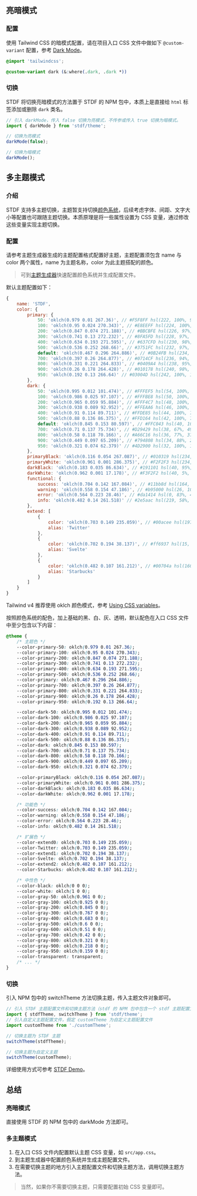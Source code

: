 ## 亮暗模式

### 配置

使用 Tailwind CSS 的暗模式配置，请在项目入口 CSS 文件中做如下 `@custom-variant` 配置，参考 [Dark Mode](https://tailwindcss.com/docs/dark-mode)。

```css
@import 'tailwindcss';

@custom-variant dark (&:where(.dark, .dark *))
```

### 切换

STDF 将切换亮暗模式的方法置于 STDF 的 NPM 包中，本质上是直接给 `html` 标签添加或删除 `dark` 类名。

```javascript
// 引入 darkMode，传入 false 切换为亮模式，不传参或传入 true 切换为暗模式。
import { darkMode } from 'stdf/theme';

// 切换为亮模式
darkMode(false);

// 切换为暗模式
darkMode();
```

## 多主题模式

### 介绍

STDF 支持多主题切换，主题暂支持切换[颜色系统](/guide/color)，后续考虑字体、间距、文字大小等配置也可跟随主题切换。本质原理是将一些属性设置为 CSS 变量，通过修改这些变量实现主题切换。

### 配置

请参考主题生成器生成的主题配置格式配置好主题，主题配置须包含 name 与 color 两个属性，name 为主题名称，color 为此主题搭配的颜色。

> 可到<a href="/guide/generator" target="_blank">主题生成器</a>快速配置颜色系统并生成配置文件。

默认主题配置如下：

```javascript
{
	name: 'STDF',
	color: {
		primary: {
			50: 'oklch(0.979 0.01 267.36)', // #F5F8FF hsl(222, 100%, 98%)
			100: 'oklch(0.95 0.024 270.343)', // #E8EEFF hsl(224, 100%, 96%)
			200: 'oklch(0.847 0.074 271.188)', // #BBCBFE hsl(226, 97%, 87%)
			300: 'oklch(0.741 0.13 272.232)', // #8FA5FD hsl(228, 97%, 78%)
			400: 'oklch(0.634 0.193 271.595)', // #637CFD hsl(230, 98%, 69%)
			500: 'oklch(0.536 0.252 268.66)', // #3751FC hsl(232, 97%, 60%)
			default: 'oklch(0.467 0.296 264.886)', // #0B24FB hsl(234, 97%, 51%)
			700: 'oklch(0.397 0.26 264.877)', // #0714CF hsl(236, 94%, 42%)
			800: 'oklch(0.331 0.221 264.833)', // #0409A4 hsl(238, 95%, 33%)
			900: 'oklch(0.26 0.178 264.428)', // #010178 hsl(240, 98%, 24%)
			950: 'oklch(0.192 0.13 266.64)' // #03004D hsl(242, 100%, 15%)
		},
		dark: {
			50: 'oklch(0.995 0.012 101.474)', // #FFFEF5 hsl(54, 100%, 98%)
			100: 'oklch(0.986 0.025 97.107)', // #FFFBE8 hsl(50, 100%, 96%)
			200: 'oklch(0.965 0.059 95.884)', // #FFF4C7 hsl(48, 100%, 89%)
			300: 'oklch(0.938 0.089 92.952)', // #FFEAA6 hsl(46, 100%, 83%)
			400: 'oklch(0.91 0.114 89.711)', // #FFDE85 hsl(44, 100%, 76%)
			500: 'oklch(0.88 0.136 86.375)', // #FFD164 hsl(42, 100%, 70%)
			default: 'oklch(0.845 0.153 80.597)', // #FFC043 hsl(40, 100%, 63%)
			700: 'oklch(0.71 0.137 75.734)', // #D29429 hsl(38, 67%, 49%)
			800: 'oklch(0.58 0.118 70.166)', // #A66C16 hsl(36, 77%, 37%)
			900: 'oklch(0.449 0.097 65.209)', // #794808 hsl(34, 88%, 25%)
			950: 'oklch(0.321 0.074 62.379)' // #4D2900 hsl(32, 100%, 15%)
		},
		primaryBlack: 'oklch(0.116 0.054 267.087)', // #010319 hsl(234, 95%, 5%)
		primaryWhite: 'oklch(0.961 0.001 286.375)', // #F2F2F3 hsl(234, 5%, 95%)
		darkBlack: 'oklch(0.183 0.035 86.634)', // #191101 hsl(40, 95%, 5%)
		darkWhite: 'oklch(0.962 0.001 17.178)', // #F3F2F2 hsl(40, 5%, 95%)
		functional: {
			success: 'oklch(0.704 0.142 167.084)', // #11bb8d hsl(164, 83%, 40%)
			warning: 'oklch(0.558 0.154 47.186)', // #b95000 hsl(26, 100%, 36%)
			error: 'oklch(0.564 0.223 28.46)', // #da1414 hsl(0, 83%, 47%)
			info: 'oklch(0.482 0.14 261.518)' // #2e5aac hsl(219, 58%, 43%)
		},
		extend: [
			{
				color: 'oklch(0.703 0.149 235.059)', // #00acee hsl(197, 100%, 47%)
				alias: 'Twitter'
			},
			{
				color: 'oklch(0.702 0.194 38.137)', // #ff6937 hsl(15, 100%, 61%)
				alias: 'Svelte'
			},
			{
				color: 'oklch(0.482 0.107 161.212)', // #00704a hsl(160, 100%, 22%)
				alias: 'Starbucks'
			}
		]
	}
}
```

Tailwind v4 推荐使用 oklch 颜色模式，参考 [Using CSS variables](https://tailwindcss.com/docs/customizing-colors#using-css-variables)。

按照颜色系统的配色，加上基础的黑、白、灰、透明，默认配色在入口 CSS 文件中至少包含以下内容：

```css
@theme {
	/* 主题色 */
	--color-primary-50: oklch(0.979 0.01 267.36);
	--color-primary-100: oklch(0.95 0.024 270.343);
	--color-primary-200: oklch(0.847 0.074 271.188);
	--color-primary-300: oklch(0.741 0.13 272.232);
	--color-primary-400: oklch(0.634 0.193 271.595);
	--color-primary-500: oklch(0.536 0.252 268.66);
	--color-primary: oklch(0.467 0.296 264.886);
	--color-primary-700: oklch(0.397 0.26 264.877);
	--color-primary-800: oklch(0.331 0.221 264.833);
	--color-primary-900: oklch(0.26 0.178 264.428);
	--color-primary-950: oklch(0.192 0.13 266.64);

	--color-dark-50: oklch(0.995 0.012 101.474);
	--color-dark-100: oklch(0.986 0.025 97.107);
	--color-dark-200: oklch(0.965 0.059 95.884);
	--color-dark-300: oklch(0.938 0.089 92.952);
	--color-dark-400: oklch(0.91 0.114 89.711);
	--color-dark-500: oklch(0.88 0.136 86.375);
	--color-dark: oklch(0.845 0.153 80.597);
	--color-dark-700: oklch(0.71 0.137 75.734);
	--color-dark-800: oklch(0.58 0.118 70.166);
	--color-dark-900: oklch(0.449 0.097 65.209);
	--color-dark-950: oklch(0.321 0.074 62.379);

	--color-primaryBlack: oklch(0.116 0.054 267.087);
	--color-primaryWhite: oklch(0.961 0.001 286.375);
	--color-darkBlack: oklch(0.183 0.035 86.634);
	--color-darkWhite: oklch(0.962 0.001 17.178);

	/* 功能色 */
	--color-success: oklch(0.704 0.142 167.084);
	--color-warning: oklch(0.558 0.154 47.186);
	--color-error: oklch(0.564 0.223 28.46);
	--color-info: oklch(0.482 0.14 261.518);

	/* 扩展色 */
	--color-extend0: oklch(0.703 0.149 235.059);
	--color-Twitter: oklch(0.703 0.149 235.059);
	--color-extend1: oklch(0.702 0.194 38.137);
	--color-Svelte: oklch(0.702 0.194 38.137);
	--color-extend2: oklch(0.482 0.107 161.212);
	--color-Starbucks: oklch(0.482 0.107 161.212);

 	/* 中性色 */
	--color-black: oklch(0 0 0);
	--color-white: oklch(1 0 0);
	--color-gray-50: oklch(0.961 0 0);
	--color-gray-100: oklch(0.925 0 0);
	--color-gray-200: oklch(0.845 0 0);
	--color-gray-300: oklch(0.767 0 0);
	--color-gray-400: oklch(0.683 0 0);
	--color-gray-500: oklch(0.6 0 0);
	--color-gray-600: oklch(0.51 0 0);
	--color-gray-700: oklch(0.42 0 0);
	--color-gray-800: oklch(0.321 0 0);
	--color-gray-900: oklch(0.218 0 0);
	--color-gray-950: oklch(0.159 0 0);
	--color-transparent: transparent;
	/* ... */
}
```

### 切换

引入 NPM 包中的 switchTheme 方法切换主题，传入主题文件对象即可。

```javascript
// 引入 STDF 主题配置文件和切换主题方法（stdf 的 NPM 包中包含一个 stdf 主题配置文件）
import { stdfTheme, switchTheme } from 'stdf/theme';
// 引入自定义主题配置文件，假定 customTheme 为自定义主题配置文件
import customTheme from './customTheme';

// 切换主题为 STDF 主题
switchTheme(stdfTheme);

// 切换主题为自定义主题
switchTheme(customTheme);
```

详细使用方式可参考 [STDF Demo](https://github.com/any-tdf/demo-stdf)。

## 总结

### 亮暗模式

直接使用 STDF 的 NPM 包中的 darkMode 方法即可。

### 多主题模式

1. 在入口 CSS 文件内配置默认主题 CSS 变量，如 `src/app.css`。
2. 到主题生成器中配置颜色系统并生成主题配置文件。
3. 在需要切换主题的地方引入主题配置文件和切换主题方法，调用切换主题方法。

> 当然，如果你不需要切换主题，只需要配置初始 CSS 变量即可。
